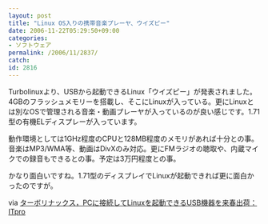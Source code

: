 ```yaml
---
layout: post
title: "Linux OS入りの携帯音楽プレーヤ、ウイズピー"
date: 2006-11-22T05:29:50+09:00
categories:
- ソフトウェア
permalink: /2006/11/2837/
catch: 
id: 2816
---
```

Turbolinuxより、USBから起動できるLinux「ウイズピー」が発表されました。4GBのフラッシュメモリーを搭載し、そこにLinuxが入っている。更にLinuxとは別なOSで管理される音楽・動画プレーヤが入っているのが良い感じです。1.71型の有機ELディスプレーが入っています。

 

動作環境としては1GHz程度のCPUと128MB程度のメモリがあれば十分との事。音楽はMP3/WMA等、動画はDivXのみ対応。更にFMラジオの聴取や、内蔵マイクでの録音もできるとの事。予定は3万円程度との事。

 

かなり面白いですね。1.71型のディスプレイでLinuxが起動できれば更に面白かったのですが。

 

via [ターボリナックス，PCに接続してLinuxを起動できるUSB機器を来春出荷：ITpro](http://itpro.nikkeibp.co.jp/article/NEWS/20061121/254376/)

